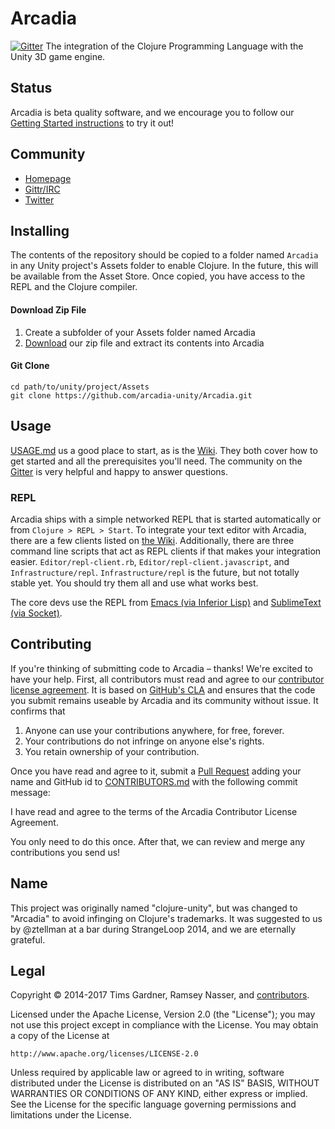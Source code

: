 Arcadia
=======

[![Gitter](https://badges.gitter.im/Join%20Chat.svg)](https://gitter.im/arcadia-unity/Arcadia?utm_source=badge&utm_medium=badge&utm_campaign=pr-badge&utm_content=badge)
The integration of the Clojure Programming Language with the Unity 3D game engine.

Status
------
Arcadia is beta quality software, and we encourage you to follow our [Getting Started instructions](https://github.com/arcadia-unity/Arcadia/wiki/Getting-Started) to try it out!

Community
---------
- [Homepage](https://arcadia-unity.github.io/)
- [Gittr/IRC](https://gitter.im/arcadia-unity/Arcadia)
- [Twitter](https://twitter.com/arcadiaunity)

Installing
----------
The contents of the repository should be copied to a folder named `Arcadia` in any Unity project's Assets folder to enable Clojure. In the future, this will be available from the Asset Store. Once copied, you have access to the REPL and the Clojure compiler.

#### Download Zip File

1. Create a subfolder of your Assets folder named Arcadia
2. [Download](https://github.com/arcadia-unity/Arcadia/archive/develop.zip) our zip file and extract its contents into Arcadia

#### Git Clone

```
cd path/to/unity/project/Assets
git clone https://github.com/arcadia-unity/Arcadia.git
```

Usage
-----
[USAGE.md](https://github.com/arcadia-unity/Arcadia/blob/develop/USAGE.md) us a good place to start, as is the [Wiki](https://github.com/arcadia-unity/Arcadia/wiki). They both cover how to get started and all the prerequisites you'll need. The community on the [Gitter](https://gitter.im/arcadia-unity/Arcadia) is very helpful and happy to answer questions. 

### REPL
Arcadia ships with a simple networked REPL that is started automatically or from `Clojure > REPL > Start`. To integrate your text editor with Arcadia, there are a few clients listed on [the Wiki](https://github.com/arcadia-unity/Arcadia/wiki/Resources). Additionally, there are three command line scripts that act as REPL clients if that makes your integration easier. `Editor/repl-client.rb`, `Editor/repl-client.javascript`, and `Infrastructure/repl`. `Infrastructure/repl` is the future, but not totally stable yet. You should try them all and use what works best.

The core devs use the REPL from [Emacs (via Inferior Lisp)](https://github.com/arcadia-unity/arcadia/wiki/Editor-support#emacs) and [SublimeText (via Socket)](https://github.com/nasser/Socket).

Contributing
------------
If you're thinking of submitting code to Arcadia – thanks! We're excited to have your help. First, all contributors must read and agree to our [contributor license agreement](./CONTRIBUTOR-LICENSE-AGREEMENT.md). It is based on [GitHub's CLA](https://cla.github.com/) and ensures that the code you submit remains useable by Arcadia and its community without issue. It confirms that

1. Anyone can use your contributions anywhere, for free, forever.
2. Your contributions do not infringe on anyone else's rights.
3. You retain ownership of your contribution.

Once you have read and agree to it, submit a [Pull Request](https://github.com/arcadia-unity/Arcadia/pull/new) adding your name and GitHub id to [CONTRIBUTORS.md](./CONTRIBUTORS.md) with the following commit message:

I have read and agree to the terms of the Arcadia Contributor License Agreement.

You only need to do this once. After that, we can review and merge any contributions you send us!

Name
----
This project was originally named "clojure-unity", but was changed to "Arcadia" to avoid infinging on Clojure's trademarks. It was suggested to us by @ztellman at a bar during StrangeLoop 2014, and we are eternally grateful.

Legal
-----
Copyright © 2014-2017 Tims Gardner, Ramsey Nasser, and [contributors](./CONTRIBUTORS.md).

Licensed under the Apache License, Version 2.0 (the "License"); you may not use this project except in compliance with the License. You may obtain a copy of the License at

```
http://www.apache.org/licenses/LICENSE-2.0
```

Unless required by applicable law or agreed to in writing, software distributed under the License is distributed on an "AS IS" BASIS, WITHOUT WARRANTIES OR CONDITIONS OF ANY KIND, either express or implied. See the License for the specific language governing permissions and limitations under the License.

